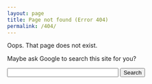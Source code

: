 ```yaml
---
layout: page
title: Page not found (Error 404)
permalink: /404/
---
```

Oops. That page does not exist.

Maybe ask Google to search this site for you?

<div>
<form method="get" action="http://www.google.com/search">
    <input type="text" id="search" style="width: 260px;" class="ti" name="q" value="" />
    <input type="hidden" name="q" value="site:jon.smajda.com" />
    <input type="submit" value="Search" />
</form>
</div>


